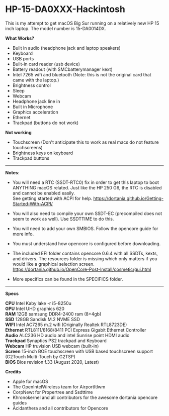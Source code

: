 # HP-15-DA0XXX-Hackintosh

This is my attempt to get macOS Big Sur running on a relatively new HP 15 inch laptop. The model number is 15-DA0014DX.  

**What Works?**

- Built in audio (headphone jack and laptop speakers)
- Keyboard  
- USB ports 
- Built-in card reader (usb device)  
- Battery readout (with SMCbatterymanager kext)
- Intel 7265 wifi and bluetooth (Note: this is not the original card that came with the laptop.)
- Brightness control
- Sleep 
- Webcam  
- Headphone jack line in
- Built in Microphone
- Graphics acceleration  
- Ethernet  
- Trackpad (buttons do not work)  

**Not working**  
- Touchscreen (Don't anticipate this to work as real macs do not feature touchscreens)  
- Brightness keys on keyboard   
- Trackpad buttons  
-------------------------------------------  

**Notes**:  
- You will need a RTC (SSDT-RTC0) fix in order to get this laptop to boot ANYTHING macOS related. Just like the HP 250 G6, the RTC is disabled and cannot be enabled easily.  
See getting started with ACPI for help.   https://dortania.github.io/Getting-Started-With-ACPI/

- You will also need to compile your own SSDT-EC (precompiled does not seem to work as well). Use SSDTTIME to do this.

- You will need to add your own SMBIOS. Follow the opencore guide for more info.

- You must understand how opencore is configured before downloading. 

- The included EFI folder contains opencore 0.6.4 with all SSDTs, kexts, and drivers. The resources folder is missing which only matters if you would like a graphical selection screen.   https://dortania.github.io/OpenCore-Post-Install/cosmetic/gui.html
- More specifics can be found in the SPECIFICS folder.
----------------------

**Specs**  

**CPU**     Intel Kaby lake -r i5-8250u  
**GPU**     Intel UHD graphics 620  
**RAM**     12GB samsung DDR4-2400 ram (8+4gb)  
**SSD**     128GB Sandisk M.2 NVME SSD  
**WIFI**    Intel AC7265 m.2 wifi (Originally Realtek RTL8723DE)  
**Ethernet** RTL8111/8168/8411 PCI Express Gigabit Ethernet Controller  
**Audio**   ALC236 HD audio and intel Sunrise point HDMI audio  
**Trackpad**   Synaptics PS2 trackpad and Keyboard   
**Webcam**   HP truvision USB webcam (built-in)  
**Screen**   15-inch BOE touchscreen with USB based touchscreen support (G2Touch Multi-Touch by G2TSP)  
**BIOS**  Bios revision f.33 (August 2020, Latest)
 

**Credits**
- Apple for macOS
- The OpenIntelWireless team for AirportItlwm
- CorpNewt for Propertree and Ssdttime
- Khronokernel and all contributors for the awesome dortania opencore guides
- Acidanthera and all contributors for Opencore
